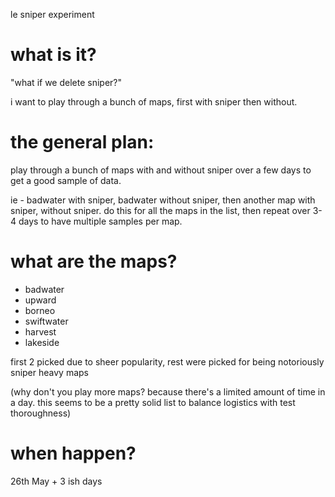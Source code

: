 le sniper experiment

# what is it?
"what if we delete sniper?"

i want to play through a bunch of maps, first with sniper then without. 

# the general plan:

play through a bunch of maps with and without sniper over a few days to get a good sample of data.

ie - badwater with sniper, badwater without sniper, then another map with sniper, without sniper. do this for all the maps in the list, then repeat over 3-4 days to have multiple samples per map. 

# what are the maps?

* badwater
* upward
* borneo
* swiftwater
* harvest
* lakeside

first 2 picked due to sheer popularity, rest were picked for being notoriously sniper heavy maps

(why don't you play more maps? because there's a limited amount of time in a day. this seems to be a pretty solid list to balance logistics with test thoroughness)

# when happen?

26th May + 3 ish days 
